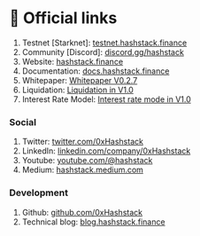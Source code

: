 # 🔗 Official links

1. Testnet \[Starknet]: [testnet.hashstack.finance](https://testnet.hashstack.finance)​
2. Community \[Discord]: [discord.gg/hashstack](https://discord.gg/hashstack)
3. Website: [hashstack.finance](https://hashstack.finance)​
4. Documentation: [docs.hashstack.finance](https://docs.hashstack.finance)
5. Whitepaper: ​[Whitepaper V0.2.7](https://github.com/0xHashstack/whitepaper/blob/main/Open%20protocol/v0.2/Open%20protocol%20v0.2.7.pdf)​
6. ​Liquidation: [Liquidation in V1.0](https://github.com/0xHashstack/whitepaper/blob/main/Open%20protocol/v1.0\[draft]/Liquidation%20.pdf)​
7. Interest Rate Model: ​[Interest rate mode in V1.0](https://blog.hashstack.finance/deconstructing-hashstacks-dynamic-interest-algorithm-dial/)

### **Social** <a href="#social" id="social"></a>

1. Twitter: [twitter.com/0xHashstack](https://twitter.com/0xHashstack)
2. LinkedIn: [linkedin.com/company/0xHashstack](https://www.linkedin.com/company/0xhashstack)​
3. Youtube: [youtube.com/@hashstack](https://www.youtube.com/@hashstack)​
4. Medium: [hashstack.medium.com](https://hashstack.medium.com)​

### Development <a href="#development" id="development"></a>

1. Github: [github.com/0xHashstack](https://github.com/0xHashstack)​
2. Technical blog: [blog.hashstack.finance](https://blog.hashstack.finance)
